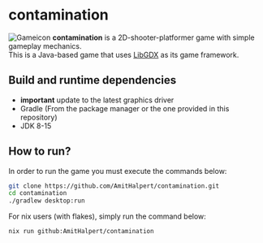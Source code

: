 # contamination
![Gameicon](https://i.imgur.com/5YK952r.png)
**contamination** is a 2D-shooter-platformer game with simple gameplay mechanics.  
This is a Java-based game that uses [LibGDX](https://libgdx.com) as its game framework.

## Build and runtime dependencies
- **important** update to the latest graphics driver
- Gradle (From the package manager or the one provided in this repository)
- JDK 8-15

## How to run?
In order to run the game you must execute the commands below:
```bash
git clone https://github.com/AmitHalpert/contamination.git
cd contamination
./gradlew desktop:run
```
For nix users (with flakes), simply run the command below:
```bash
nix run github:AmitHalpert/contamination
```

